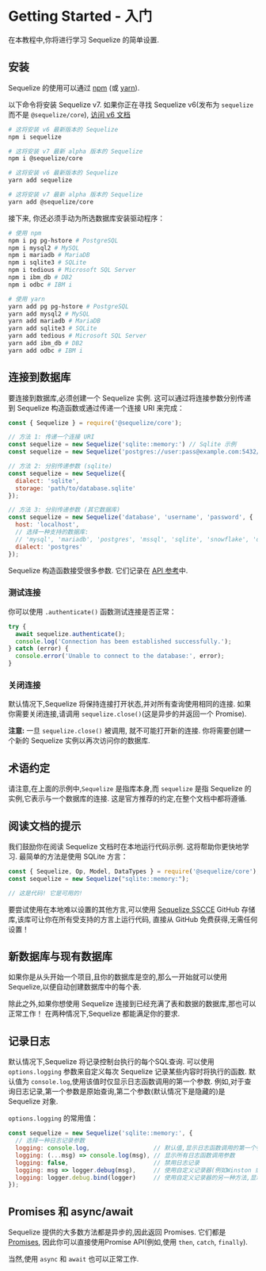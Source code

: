 # Getting Started - 入门

在本教程中,你将进行学习 Sequelize 的简单设置.

## 安装

Sequelize 的使用可以通过 [npm](https://www.npmjs.com/package/@sequelize/core) (或 [yarn](https://yarnpkg.com/package/@sequelize/core)).

以下命令将安装 Sequelize v7. 如果你正在寻找 Sequelize v6(发布为 `sequelize` 而不是 `@sequelize/core`), 
[访问 v6 文档](https://github.com/demopark/sequelize-docs-Zh-CN/tree/v6)

```bash
# 这将安装 v6 最新版本的 Sequelize
npm i sequelize

# 这将安装 v7 最新 alpha 版本的 Sequelize
npm i @sequelize/core
```

```bash
# 这将安装 v6 最新版本的 Sequelize
yarn add sequelize

# 这将安装 v7 最新 alpha 版本的 Sequelize
yarn add @sequelize/core
```

接下来, 你还必须手动为所选数据库安装驱动程序：

```bash
# 使用 npm
npm i pg pg-hstore # PostgreSQL
npm i mysql2 # MySQL
npm i mariadb # MariaDB
npm i sqlite3 # SQLite
npm i tedious # Microsoft SQL Server
npm i ibm_db # DB2
npm i odbc # IBM i

# 使用 yarn
yarn add pg pg-hstore # PostgreSQL
yarn add mysql2 # MySQL
yarn add mariadb # MariaDB
yarn add sqlite3 # SQLite
yarn add tedious # Microsoft SQL Server
yarn add ibm_db # DB2
yarn add odbc # IBM i
```

## 连接到数据库

要连接到数据库,必须创建一个 Sequelize 实例. 这可以通过将连接参数分别传递到 Sequelize 构造函数或通过传递一个连接 URI 来完成：

```javascript
const { Sequelize } = require('@sequelize/core');

// 方法 1: 传递一个连接 URI
const sequelize = new Sequelize('sqlite::memory:') // Sqlite 示例
const sequelize = new Sequelize('postgres://user:pass@example.com:5432/dbname') // Postgres 示例

// 方法 2: 分别传递参数 (sqlite)
const sequelize = new Sequelize({
  dialect: 'sqlite',
  storage: 'path/to/database.sqlite'
});

// 方法 3: 分别传递参数 (其它数据库)
const sequelize = new Sequelize('database', 'username', 'password', {
  host: 'localhost',
  // 选择一种支持的数据库:
  // 'mysql', 'mariadb', 'postgres', 'mssql', 'sqlite', 'snowflake', 'db2' or 'ibmi'
  dialect: 'postgres'
});
```

Sequelize 构造函数接受很多参数. 它们记录在 [API 参考](https://sequelize.org/api/v7/classes/Sequelize.html#constructor)中.

### 测试连接

你可以使用 `.authenticate()` 函数测试连接是否正常：

```js
try {
  await sequelize.authenticate();
  console.log('Connection has been established successfully.');
} catch (error) {
  console.error('Unable to connect to the database:', error);
}
```

### 关闭连接

默认情况下,Sequelize 将保持连接打开状态,并对所有查询使用相同的连接. 如果你需要关闭连接,请调用 `sequelize.close()`(这是异步的并返回一个 Promise).

**注意:** 一旦 `sequelize.close()` 被调用, 就不可能打开新的连接. 你将需要创建一个新的 Sequelize 实例以再次访问你的数据库.

## 术语约定

请注意,在上面的示例中,`Sequelize` 是指库本身,而 `sequelize` 是指 Sequelize 的实例,它表示与一个数据库的连接. 这是官方推荐的约定,在整个文档中都将遵循.

## 阅读文档的提示

我们鼓励你在阅读 Sequelize 文档时在本地运行代码示例. 这将帮助你更快地学习. 最简单的方法是使用 SQLite 方言：

```js
const { Sequelize, Op, Model, DataTypes } = require('@sequelize/core');
const sequelize = new Sequelize("sqlite::memory:");

// 这是代码! 它是可用的!
```

要尝试使用在本地难以设置的其他方言,可以使用 [Sequelize SSCCE](https://github.com/papb/sequelize-sscce) GitHub 存储库,该库可让你在所有受支持的方言上运行代码, 直接从 GitHub 免费获得,无需任何设置！

## 新数据库与现有数据库

如果你是从头开始一个项目,且你的数据库是空的,那么一开始就可以使用 Sequelize,以便自动创建数据库中的每个表.

除此之外,如果你想使用 Sequelize 连接到已经充满了表和数据的数据库,那也可以正常工作！ 在两种情况下,Sequelize 都能满足你的要求.

## 记录日志

默认情况下,Sequelize 将记录控制台执行的每个SQL查询. 可以使用 `options.logging` 参数来自定义每次 Sequelize 记录某些内容时将执行的函数. 默认值为 `console.log`,使用该值时仅显示日志函数调用的第一个参数. 例如,对于查询日志记录,第一个参数是原始查询,第二个参数(默认情况下是隐藏的)是 Sequelize 对象.

`options.logging` 的常用值：

```js
const sequelize = new Sequelize('sqlite::memory:', {
  // 选择一种日志记录参数
  logging: console.log,                  // 默认值,显示日志函数调用的第一个参数
  logging: (...msg) => console.log(msg), // 显示所有日志函数调用参数
  logging: false,                        // 禁用日志记录
  logging: msg => logger.debug(msg),     // 使用自定义记录器(例如Winston 或 Bunyan),显示第一个参数
  logging: logger.debug.bind(logger)     // 使用自定义记录器的另一种方法,显示所有消息
});
```

## Promises 和 async/await

Sequelize 提供的大多数方法都是异步的,因此返回 Promises. 它们都是 [Promises](https://developer.mozilla.org/en-US/docs/Web/JavaScript/Reference/Global_Objects/Promise), 因此你可以直接使用Promise API(例如,使用 `then`, `catch`, `finally`). 

当然,使用 `async` 和 `await` 也可以正常工作.